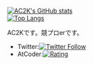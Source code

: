 
[![AC2K's GitHub stats](https://github-readme-stats.vercel.app/api?username=AC2-K)](https://github.com/anuraghazra/github-readme-stats)\
[![Top Langs](https://github-readme-stats.vercel.app/api/top-langs/?username=anuraghazra&layout=compact)](https://github.com/anuraghazra/github-readme-stats)

AC2Kです。競プロerです。
- Twitter:[![Twitter Follow](https://img.shields.io/twitter/follow/ac2000_cp?style=social)](https://twitter.com/ac2000_cp) <br>
- AtCoder:[![Rating](https://badgen.org/img/atcoder/AC2K/rating/algorithm?style=plastic)](https://atcoder.jp/users/AC2K?contestType=algo)
